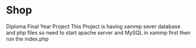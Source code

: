 # Shop
Diploma Final Year Project
This Project is having xammp sever database and php files so need to start apache server and MySQL in xammp first then run the index.php
